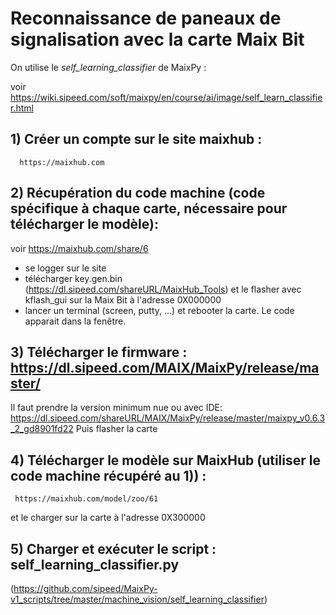 # Reconnaissance de paneaux de signalisation avec la carte Maix Bit

On utilise le _self_learning_classifier_ de MaixPy : 

voir https://wiki.sipeed.com/soft/maixpy/en/course/ai/image/self_learn_classifier.html

## 1) Créer un compte sur le site maixhub : 

      https://maixhub.com

## 2) Récupération du code machine (code spécifique à chaque carte, nécessaire pour télécharger le modèle):
   
   voir https://maixhub.com/share/6
   - se logger sur le site
   - télécharger key.gen.bin (https://dl.sipeed.com/shareURL/MaixHub_Tools) et le flasher avec 
     kflash_gui sur la Maix Bit à l'adresse 0X000000
   - lancer un terminal (screen, putty, …) et rebooter la carte. Le code apparait dans la fenêtre.

## 3) Télécharger le firmware : https://dl.sipeed.com/MAIX/MaixPy/release/master/
   
   Il faut prendre la version minimum nue ou avec IDE:
      https://dl.sipeed.com/shareURL/MAIX/MaixPy/release/master/maixpy_v0.6.3_2_gd8901fd22
   Puis flasher la carte

## 4) Télécharger le modèle sur MaixHub (utiliser le code machine récupéré au 1)) :
     
     https://maixhub.com/model/zoo/61
   et le charger sur la carte à l'adresse 0X300000

## 5) Charger et exécuter le script : self_learning_classifier.py
   
   (https://github.com/sipeed/MaixPy-v1_scripts/tree/master/machine_vision/self_learning_classifier)
  

